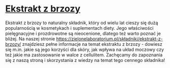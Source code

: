 # [Ekstrakt z brzozy](https://zielonelaboratorium.pl/składniki/ekstrakt-z-brzozy/)

Ekstrakt z brzozy to naturalny składnik, który od wielu lat cieszy się dużą popularnością w kosmetykach i suplementach diety. Jego właściwości pielęgnacyjne i prozdrowotne są nieocenione, dlatego też warto poznać je bliżej. Na naszej stronie https://zielonelaboratorium.pl/składniki/ekstrakt-z-brzozy/ znajdziesz pełne informacje na temat ekstraktu z brzozy - dowiesz się m.in. jakie są jego korzyści dla skóry, jak wpływa na układ moczowy czy też jakie ma zastosowanie w walce z cellulitem. Zachęcamy do zapoznania się z naszą stroną i skorzystania z wiedzy na temat tego cennego składnika!